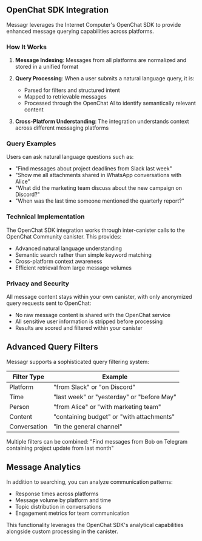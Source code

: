 ## OpenChat SDK Integration

Messagr leverages the Internet Computer's OpenChat SDK to provide enhanced message querying capabilities across platforms.

### How It Works

1. **Message Indexing**: Messages from all platforms are normalized and stored in a unified format
2. **Query Processing**: When a user submits a natural language query, it is:
   - Parsed for filters and structured intent
   - Mapped to retrievable messages
   - Processed through the OpenChat AI to identify semantically relevant content

3. **Cross-Platform Understanding**: The integration understands context across different messaging platforms

### Query Examples

Users can ask natural language questions such as:

- "Find messages about project deadlines from Slack last week"
- "Show me all attachments shared in WhatsApp conversations with Alice"
- "What did the marketing team discuss about the new campaign on Discord?"
- "When was the last time someone mentioned the quarterly report?"

### Technical Implementation

The OpenChat SDK integration works through inter-canister calls to the OpenChat Community canister. This provides:

- Advanced natural language understanding
- Semantic search rather than simple keyword matching
- Cross-platform context awareness
- Efficient retrieval from large message volumes

### Privacy and Security

All message content stays within your own canister, with only anonymized query requests sent to OpenChat:

- No raw message content is shared with the OpenChat service
- All sensitive user information is stripped before processing
- Results are scored and filtered within your canister

## Advanced Query Filters

Messagr supports a sophisticated query filtering system:

| Filter Type | Example |
|-------------|---------|
| Platform | "from Slack" or "on Discord" |
| Time | "last week" or "yesterday" or "before May" |
| Person | "from Alice" or "with marketing team" |
| Content | "containing budget" or "with attachments" |
| Conversation | "in the general channel" |

Multiple filters can be combined: "Find messages from Bob on Telegram containing project update from last month"

## Message Analytics

In addition to searching, you can analyze communication patterns:

- Response times across platforms
- Message volume by platform and time
- Topic distribution in conversations
- Engagement metrics for team communication

This functionality leverages the OpenChat SDK's analytical capabilities alongside custom processing in the canister.